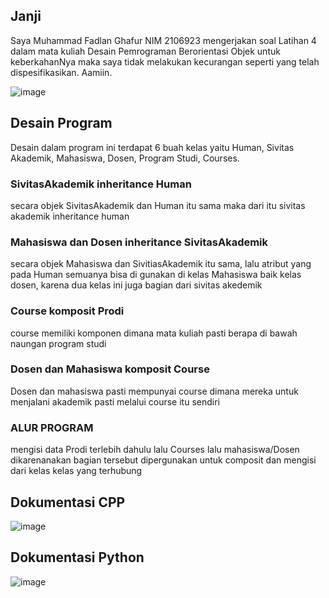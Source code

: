 ## Janji
Saya Muhammad Fadlan Ghafur NIM 2106923 mengerjakan soal Latihan 4 dalam mata kuliah Desain Pemrograman Berorientasi Objek untuk keberkahanNya maka saya tidak melakukan kecurangan seperti yang telah dispesifikasikan. Aamiin.

![image](https://user-images.githubusercontent.com/100921271/223480450-0a23b785-d067-4fd9-a09f-297d4894046e.png)
## Desain Program
Desain dalam program ini terdapat 6 buah kelas yaitu Human, Sivitas Akademik, Mahasiswa, Dosen, Program Studi, Courses.

### SivitasAkademik inheritance Human
secara objek SivitasAkademik dan Human itu sama maka dari itu sivitas akademik inheritance human

### Mahasiswa dan Dosen inheritance SivitasAkademik 
secara objek Mahasiswa dan SivitiasAkademik itu sama, lalu atribut yang pada Human semuanya bisa di gunakan di kelas Mahasiswa baik kelas dosen, karena dua kelas ini juga bagian dari sivitas akedemik

### Course komposit Prodi
course memiliki komponen dimana mata kuliah pasti berapa di bawah naungan program studi

### Dosen dan Mahasiswa komposit Course
Dosen dan mahasiswa pasti mempunyai course dimana mereka untuk menjalani akademik pasti melalui course itu sendiri

### ALUR PROGRAM
mengisi data Prodi terlebih dahulu lalu Courses lalu mahasiswa/Dosen dikarenanakan bagian tersebut dipergunakan untuk composit dan mengisi dari kelas kelas yang terhubung

## Dokumentasi CPP
![image](https://user-images.githubusercontent.com/100921271/223482822-db8b9fc3-378f-4b9d-88a1-992b8cb2330c.png)
## Dokumentasi Python
![image](https://user-images.githubusercontent.com/100921271/223482986-9909abb7-61c6-4b43-aa36-83dbc919d442.png)
